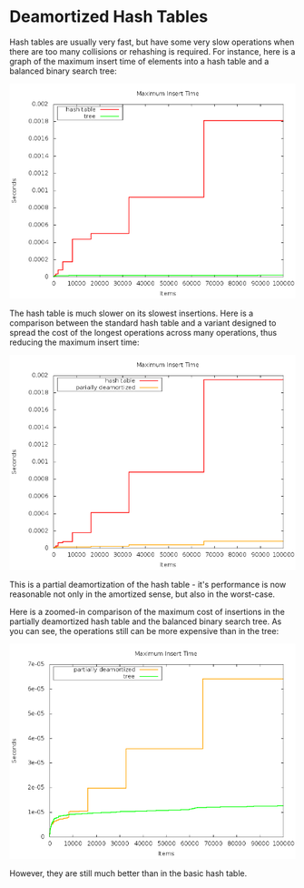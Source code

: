 Deamortized Hash Tables
======================

Hash tables are usually very fast, but have some very slow operations when there are too many collisions or rehashing is required.
For instance, here is a graph of the maximum insert time of elements into a hash table and a balanced binary search tree:

![](src/benchmark/insert-maxtime-0.png "Maximum Insert Time")

The hash table is much slower on its slowest insertions.
Here is a comparison between the standard hash table and a variant designed to spread the cost of the longest operations across many operations, thus reducing the maximum insert time:

![](src/benchmark/insert-maxtime-2.png "Maximum Insert Time")

This is a partial deamortization of the hash table - it's performance is now reasonable not only in the amortized sense, but also in the worst-case.

Here is a zoomed-in comparison of the maximum cost of insertions in the partially deamortized hash table and the balanced binary search tree.
As you can see, the operations still can be more expensive than in the tree:

![](src/benchmark/insert-maxtime-3.png "Maximum Insert Time")

However, they are still much better than in the basic hash table.